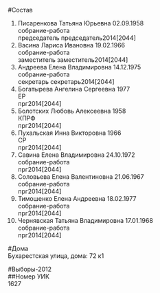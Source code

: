 #Состав  
1. Писаренкова Татьяна Юрьевна 02.09.1958  
    собрание-работа  
    председатель председатель2014[2044]  
2. Васина Лариса Ивановна 19.02.1966  
    собрание-работа  
    заместитель заместитель2014[2044]  
3. Андреева Елена Владимировна 14.12.1975  
    собрание-работа  
    секретарь секретарь2014[2044]  
4. Богатырева Ангелина Сергеевна 1977  
    ЕР  
    прг2014[2044]  
5. Болотских Любовь Алексеевна 1958  
    КПРФ  
    прг2014[2044]  
6. Пухальская Инна Викторовна 1966  
    СР  
    прг2014[2044]  
7. Савина Елена Владимировна 24.10.1972  
    собрание-работа  
    прг2014[2044]  
8. Соловьева Елена Валентиновна 21.06.1967  
    собрание-работа  
    прг2014[2044]  
9. Тимошенко Елена Андреевна 18.02.1977  
    собрание-работа  
    прг2014[2044]  
10. Чернявская Татьяна Владимировна 17.01.1968  
    собрание-работа  
    прг2014[2044]  
  
#Дома  
Бухарестская улица, дома: 72 к1  
  
#Выборы-2012  
##Номер УИК  
1627  
